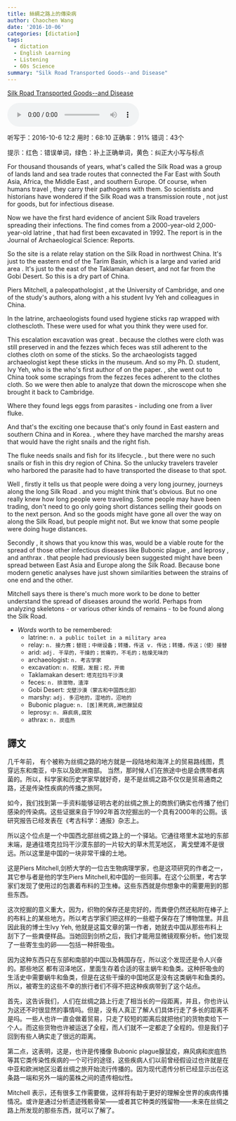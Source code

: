 ```yaml
---
title: 絲綢之路上的傳染病
author: Chaochen Wang
date: '2016-10-06'
categories: [dictation]
tags:
  - dictation
  - English Learning
  - Listening
  - 60s Science
summary: "Silk Road Transported Goods--and Disease"
---
```


[Silk Road Transported Goods--and Disease](http://www.scientificamerican.com/podcast/episode/silk-road-transported-goods-and-disease/)

<audio src="/mp3/160729SilkRoadDisease.mp3" controls="controls">
Your browser does not support the audio element.
你的瀏覽器不支持音頻播放。請使用chrome科學上網。
</audio>


听写于：2016-10-6 12:2	用时：68:10
正确率：91%	错词：43个


<!--我的听写开始-->
提示：<span class="diff_off">红色</span>：错误单词，<span class="diff_add">绿色</span>：补上正确单词，<span                                                                                                                 class="diff_alert">黄色</span>：纠正大小写与标点</div>                                                                                                                 <p class="linetext">For <span class="diff_off">thousand</span> <span class="diff_add">thousands</span> of years, what's called the Silk Road was a group of <span class="diff_off">lands</span> <span class="diff_add">land</span> and sea trade routes that connected the Far East with South Asia, Africa, the Middle East <span class="diff_alert">,</span> and <span class="diff_alert" title="Southern ">southern </span>Europe. Of course, when humans travel <span class="diff_alert">,</span> they carry their pathogens with them. So scientists and historians have wondered if the Silk Road was a transmission route <span class="diff_alert">,</span> not just for goods<span class="diff_alert">,</span> but for infectious disease. </p><p class="linetext">Now we have the first hard evidence of ancient Silk Road travelers spreading their infections. The find comes from a <span class="diff_off">2000-year-old</span> <span class="diff_add">2,000-year-old</span> latrine <span class="diff_alert">,</span> that had first been excavated in 1992. The report is in the Journal of Archaeological Science<span class="diff_off">:</span> <span class="diff_off">Reports</span>. </p><p class="linetext"><span class="diff_add">So</span> <span class="diff_alert" title="The ">the </span>site is a <span class="diff_off">relate</span> <span class="diff_add">relay</span> station on the Silk Road in northwest China. It's just to the eastern end of the Tarim Basin<span class="diff_alert">,</span> which is a large and <span class="diff_off">varied</span> <span class="diff_add">arid</span> area <span class="diff_alert">.</span> <span class="diff_off">It's</span> <span class="diff_add">just</span> <span class="diff_add">to</span> the <span class="diff_alert" title="East ">east </span>of the Taklamakan desert<span class="diff_alert">,</span> <span class="diff_add">and</span> not far from the Gobi Desert. So this is a dry part of China. </p><p class="linetext">Piers Mitchell, <span class="diff_off">a</span> paleopathologist <span class="diff_alert">,</span> at the University of Cambridge<span class="diff_alert">,</span> and one of the study's authors<span class="diff_alert">,</span> along with <span class="diff_off">a</span> <span class="diff_add">his</span> student Ivy Yeh and colleagues in China. </p><p class="linetext">In the latrine, archaeologists found used hygiene sticks <span class="diff_off">rap</span> <span class="diff_add">wrapped</span> with <span class="diff_off">clothes</span><span class="diff_add">cloth</span>. These were used for what you think they were used for. </p><p class="linetext">This <span class="diff_off">escalation</span> <span class="diff_add">excavation</span> was great <span class="diff_alert">.</span> <span class="diff_alert" title="Because ">because </span>the <span class="diff_off">clothes</span> <span class="diff_off">were</span> <span class="diff_add">cloth</span> <span class="diff_add">was</span> still preserved <span class="diff_off">in</span> <span class="diff_add">and</span> the <span class="diff_off">fezzes</span> <span class="diff_off">which</span> <span class="diff_add">feces</span> <span class="diff_add">was</span> still adherent to the <span class="diff_off">clothes</span> <span class="diff_add">cloth</span> on some of the sticks. So the <span class="diff_off">archaeologists</span> <span class="diff_off">tagged</span> <span class="diff_add">archaeologist</span> <span class="diff_add">kept</span> these sticks in the museum. And so my Ph. D. student<span class="diff_alert">,</span> Ivy Yeh, <span class="diff_off">who</span> <span class="diff_off">is</span> <span class="diff_off">the</span> <span class="diff_add">who's</span> first author <span class="diff_off">of</span> <span class="diff_add">on</span> the paper<span class="diff_alert">.</span> <span class="diff_alert">,</span> <span class="diff_alert" title="She ">she </span>went out to China took some scrapings from the <span class="diff_off">fezzes</span> <span class="diff_add">feces</span> adherent to the <span class="diff_off">clothes</span> <span class="diff_add">cloth</span><span class="diff_alert">.</span> <span class="diff_alert" title="so ">So </span>we were <span class="diff_add">then</span> able to analyze that down the microscope when she brought it back to Cambridge. </p><p class="linetext">Where they found <span class="diff_off">legs</span> <span class="diff_add">eggs</span> from parasites <span class="diff_add">-</span> including one from a liver fluke. </p><p class="linetext">And that's the exciting one because that's only found in <span class="diff_off">East</span> <span class="diff_add">eastern</span> and <span class="diff_alert" title="Southern ">southern </span>China and in Korea<span class="diff_alert">.</span> <span class="diff_alert">,</span> <span class="diff_alert" title="Where ">where </span>they have <span class="diff_off">marched</span> <span class="diff_off">the</span> <span class="diff_add">marshy</span> areas that <span class="diff_off">would</span> have the right snails and the right fish. </p><p class="linetext">The fluke needs snails and fish for its lifecycle<span class="diff_alert">.</span> <span class="diff_alert">,</span> <span class="diff_alert" title="But ">but </span>there were no such snails or fish in this dry region of China. So the unlucky <span class="diff_off">travelers</span> <span class="diff_add">traveler</span> who harbored the parasite had to have transported the disease to that spot. </p><p class="linetext">Well <span class="diff_alert">,</span> firstly it tells us that people were doing <span class="diff_off">a</span> very long <span class="diff_off">journey</span><span class="diff_alert">,</span> <span class="diff_add">journeys</span> <span class="diff_add">along</span> the <span class="diff_off">long</span> Silk Road <span class="diff_alert">.</span> <span class="diff_add">and</span> <span class="diff_alert" title="You ">you </span>might think that's obvious<span class="diff_alert">.</span> <span class="diff_alert" title="but ">But </span>no one really knew how long people were traveling. Some people may have been trading, <span class="diff_off">don't</span> <span class="diff_off">need</span> <span class="diff_off">to</span> <span class="diff_off">go</span> <span class="diff_add">only</span> <span class="diff_add">going</span> short distances selling their goods on to the next person. And so the goods might have gone all <span class="diff_off">over</span> the way <span class="diff_off">on</span> <span class="diff_add">along</span> the Silk Road<span class="diff_alert">,</span> but people might not. But we know that some people were doing huge distances. </p><p class="linetext">Secondly <span class="diff_alert">,</span> it shows that <span class="diff_add">you</span> <span class="diff_add">know</span> this <span class="diff_add">was</span><span class="diff_alert">,</span> would be a viable route for the spread of those other infectious diseases like Bubonic plague <span class="diff_alert">,</span> <span class="diff_add">and</span> <span class="diff_alert" title="Leprosy">leprosy </span><span class="diff_alert">,</span> and anthrax <span class="diff_alert">.</span> <span class="diff_add">that</span> <span class="diff_alert" title="People ">people </span>had previously <span class="diff_off">been</span> suggested might have been spread between East Asia and Europe along the Silk Road. Because <span class="diff_off">bone</span> <span class="diff_add">modern</span> genetic analyses have just shown similarities between <span class="diff_add">the</span> strains <span class="diff_add">of</span> one <span class="diff_add">end</span> and the other. </p><p class="linetext">Mitchell says <span class="diff_off">there</span> <span class="diff_off">is</span> <span class="diff_add">there's</span> much more work to be done to better understand the spread of diseases around the world. Perhaps from analyzing skeletons <span class="diff_add">-</span> or various other kinds of remains <span class="diff_add">-</span> to be found along the Silk Road.</p>



* _Words_ worth to be remembered:
    * latrine: `n. a public toilet in a military area`
    * relay: `n. 接力赛；替班；中继设备；转播，传送 v. 传达；转播，传送；（使）接替`
    * arid: `adj. 干旱的，干燥的；贫瘠的，不毛的；枯燥无味的`
    * archaeologist: `n. 考古学家`
    * excavation: `n. 挖掘，发掘；挖，开凿`
    * Taklamakan desert: `塔克拉玛干沙漠`
    * feces: `n. 排泄物，渣滓`
    * Gobi Desert: `戈壁沙漠（蒙古和中国西北部）`
    * marshy: `adj. 多沼地的，湿地的，沼地的`
    * Bubonic plague: `n. [医]黑死病,淋巴腺鼠疫`
    * leprosy:  `n. 麻疯病,腐败`
    * athrax: `n. 炭疽热`


## 譯文
几千年前， 有个被称为丝绸之路的地方就是一段陆地和海洋上的贸易路线图，贯穿远东和南亚，中东以及欧洲南部。 当然，那时候人们在旅途中也是会携带者病菌的。所以，科学家和历史学家早就好奇，是不是丝绸之路不仅仅是贸易通商之路，还是传染性疾病的传播之旅阿。

如今，我们找到第一手资料能够证明古老的丝绸之旅上的商旅们确实也传播了他们感染的传染病。这些证据来自于1992年首次挖掘出的一个具有2000年的公厕。该研究报告已经发表在《考古科学：通报》杂志上。

所以这个位点是一个中国西北部丝绸之路上的一个驿站。它通往塔里木盆地的东部末端，是通往塔克拉玛干沙漠东部的一片较大的草木荒芜地区， 离戈壁滩不是很远。所以这里是中国的一块非常干燥的土地。

这是Piers Mitchell,剑桥大学的一位古生物病理学家，也是这项研究的作者之一，其它参与者是他的学生Piers Mitchell,和中国的一些同事。在这个公厕里，考古学家们发现了使用过的包裹着布料的卫生棒。这些东西就是你想象中的需要用到的那些东西。

这次挖掘的意义重大，因为，织物的保存还是完好的，而粪便仍然还粘附在棒子上的布料上的某些地方。所以考古学家们把这样的一些棍子保存在了博物馆里。并且因此我的博士生Ivy Yeh, 他就是这篇文章的第一作者，她就去中国从那些布料上刮下了一些粪便样品。当她回到剑桥之后，我们才能用显微镜观察分析。他们发现了一些寄生虫的卵——包括一种肝吸虫。

因为这种东西只在东部和南部的中国以及韩国存在，所以这个发现还是令人兴奋的。那些地区 都有沼泽地区，里面生存着合适的宿主蜗牛和鱼类。这种肝吸虫的生活史中需要蜗牛和鱼类，但是在这些干燥的中国地区是没有这类蜗牛和鱼类的。所以，被寄生的这些不幸的旅行者们不得不把这种疾病带到了这个站点。

首先，这告诉我们，人们在丝绸之路上行走了相当长的一段距离，并且，你也许认为这还不时很显然的事情吗。但是，没有人真正了解人们具体行走了多长的距离不是吗。一些人也许一直会做着贸易，只走了较短的距离后就把他们的货物卖给下一个人。而这些货物也许被运送了全程，而人们就不一定都走了全程的。但是我们子回到有些人确实走了很远的距离。

第二点，这表明，这是，也许是传播像 Bubonic plague腺鼠疫，麻风病和炭疽热等其它类传染性疾病的一个可行的途径，这些疾病人们以前曾经假设过也许就是在中亚和欧洲地区沿着丝绸之旅开始流行传播的。因为现代遗传分析已经显示出在这条路一端和另外一端的菌株之间的遗传相似性。

Mitchell 表示，还有很多工作需要做，这样将有助于更好的理解全世界的疾病传播情况。或许是通过分析遗迹残骸骨架——或者其它种类的残留物——未来在丝绸之路上所发现的那些东西，就可以了解了。
